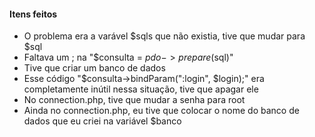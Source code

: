 #### Itens feitos

* O problema era a varável $sqls que não existia, tive que mudar para $sql
* Faltava um ; na "$consulta = $pdo->prepare($sql)"
* Tive que criar um banco de dados
* Esse código "$consulta->bindParam(":login", $login);" era completamente inútil nessa situação, tive que apagar ele
* No connection.php, tive que mudar a senha para root
* Ainda no connection.php, eu tive que colocar o nome do banco de dados que eu criei na variável $banco
